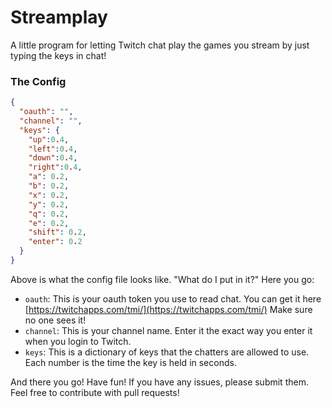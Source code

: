 # Streamplay
A little program for letting Twitch chat play the games you stream by just typing the keys in chat!


### The Config

```json
{
  "oauth": "",
  "channel": "",
  "keys": {
    "up":0.4,
    "left":0.4,
    "down":0.4,
    "right":0.4,
    "a": 0.2,
    "b": 0.2,
    "x": 0.2,
    "y": 0.2,
    "q": 0.2,
    "e": 0.2,
    "shift": 0.2,
    "enter": 0.2
  }
}
```

Above is what the config file looks like. "What do I put in it?" Here you go:

* `oauth`: This is your oauth token you use to read chat. You can get it here [https://twitchapps.com/tmi/](https://twitchapps.com/tmi/) Make sure no one sees it!
* `channel`: This is your channel name. Enter it the exact way you enter it when you login to Twitch.
* `keys`: This is a dictionary of keys that the chatters are allowed to use. Each number is the time the key is held in seconds.

And there you go! Have fun! If you have any issues, please submit them. Feel free to contribute with pull requests!
